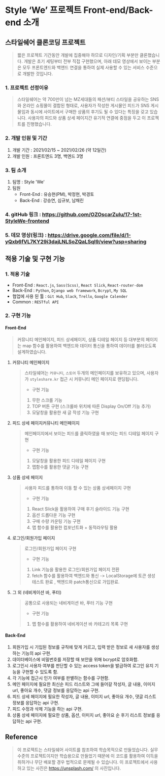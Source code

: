# Style ‘We’ 프로젝트 Front-end/Back-end 소개

## 스타일쉐어 클론코딩 프로젝트

> 짧은 프로젝트 기간동안 개발에 집중해야 하므로 디자인/기획 부분만 클론했습니다.
> 개발은 초기 세팅부터 전부 직접 구현했으며, 아래 데모 영상에서 보이는 부분은 모두 프론트엔드와 백앤드 연결을 통하여 실제 사용할 수 있는 서비스 수준으로 개발한 것입니다.

### 1. 프로젝트 선정이유

> 스타일쉐어는 약 700만이 넘는 MZ세대들의 패션/뷰티 스타일을 공유하는 SNS와 온라인 쇼핑몰이 결합된 형태로,
> 사용자가 작성한 게시물인 피드가 SNS 게시물임과 동시에 사이트에서 구매한 상품의 후기도 될 수 있다는 특징을 갖고 있습니다.
> 사용자의 피드와 상품 상세 페이지간 유기적 연결에 중점을 두고 이 프로젝트를 진행했습니다.

### 2. 개발 인원 및 기간

1. 개발 기간 : 2021/02/15 ~ 2021/02/26 (약 12일간)
2. 개발 인원 : 프론트엔드 3명, 백엔드 3명

### 3. 팀 소개

1. 팀명 : Style 'We'
2. 팀원
   - Front-End : 유승현(PM), 박정현, 박경토
   - Back-End : 강승연, 심규보, 남채린

### 4. gitHub 링크 : https://github.com/OZOscarZulu/17-1st-StyleWe-frontend

### 5. 데모 영상(링크) : https://drive.google.com/file/d/1-yQxb6fVL7KY29i3dajLNLSoZQaLSqI9/view?usp=sharing

## 적용 기술 및 구현 기능

### 1. 적용 기술

- Front-End : `React.js`, `Sass(Scss)`, `React Slick`, `React-router-dom`
- Back-End : `Python`, `Django web framework`, `Bcrypt`, `My SQL`
- 협업에 사용 된 툴 : `Git Hub`, `Slack`, `Trello`, `Google Calender`
- Common : `RESTful API`

### 2. 구현 기능

#### Front-End

> 커뮤니티 메인페이지, 피드 상세페이지, 상품 디테일 페이지 등 대부분의 페이지는 map 함수를 활용하여 백엔드와 데이터 통신을 통하여
> 데이터를 불러오도록 설계하였습니다.

1. 커뮤니티 메인페이지

   > 스타일쉐어는 `커뮤니티`, `스토어` 두개의 메인페이지를 보유하고 있으며, 사용자가 `styleshare.kr` 접근 시 커뮤니티 메인 페이지로 랜딩됩니다.
   >
   > - 구현 기능
   >
   > 1. 무한 스크롤 기능
   > 2. TOP 버튼 구현 (스크롤바 위치에 따른 Display On/Off 기능 추가)
   > 3. 모달창을 활용한 새 글 작성 기능 구현

2. 피드 상세 페이지커뮤니티 메인페이지

   > 메인페이지에서 보이는 피드를 클릭하였을 때 보이는 피드 디테일 페이지 구현
   >
   > - 구현 기능
   >
   > 1. 모달창을 활용한 피드 디테일 페이지 구현
   > 2. 맵함수를 활용한 댓글 기능 구현

3. 상품 상세 페이지

   > 사용자 피드를 통하여 이동 할 수 있는 상품 상세페이지 구현
   >
   > - 구현 기능
   >
   > 1. React Slick을 활용하여 구매 후기 슬라이드 기능 구현
   > 2. 옵션 드롭다운 기능 구현
   > 3. 구매 수량 카운팅 기능 구현
   > 4. 맵 함수를 활용한 컴포넌트화 + 동적라우팅 활용

4. 로그인/회원가입 페이지

   > 로그인/회원가입 페이지 구현
   >
   > - 구현 기능
   >
   > 1. Link 기능을 활용한 로그인/회원가입 페이지 전환
   > 2. fetch 함수를 활용하여 백엔드와 통신 -> LocalStorage에 토큰 생성 테스트 완료 , 백엔드와 patch통신으로 가입완료.

5. 그 외 (네비게이션 바, 푸터)
   > 공통으로 사용되는 네비게이션 바, 푸터 기능 구현
   >
   > - 구현 기능
   >
   > 1. 맵 함수를 활용하여 네비게이션 바 카테고리 목록 구현

#### Back-End

1. 회원가입 시 기입된 정보를 규칙에 맞게 거르고, 입력 받은 정보로 새 사용자를 생성하는 기능의 api 구현.
2. 데이터베이스에 비밀번호를 저장할 때 보안을 위해 bcrypt로 암호화함.
3. 로그인시 사용자 여부를 판단할 수 있는 access token을 발급하여 로그인 유지 기능을 구현할 수 있도록 함.
4. 각 기능에 접근시 인가 여부를 판별하는 함수를 구현함.
5. 메인 페이지에 필요한 최신순 피드 리스트와 그에 들어갈 작성자, 글 내용, 이미지 url, 좋아요 개수, 댓글 정보를 응답하는 api 구현.
6. 피드 상세 페이지에 필요한 작성자, 글 내용, 이미지 url, 좋아요 개수, 댓글 리스트 정보를 응답하는 api 구현.
7. 피드 수정과 삭제 기능을 하는 api 구현.
8. 상품 상세 페이지에 필요한 상품, 옵션, 이미지 url, 좋아요 순 후기 리스트 정보를 응답하는 api 구현.

## Reference

> 이 프로젝트는 스타일쉐어 사이트를 참조하여 학습목적으로 만들었습니다.
> 실무수준의 프로젝트이지만 학습용으로 만들었기 때문에 이 코드를 활용하여 이득을 취하거나 무단 배포할 경우 법적으로 문제될 수 있습니다.
> 이 프로젝트에서 사용하고 있는 사진은 https://unsplash.com/ 의 사진입니다.
